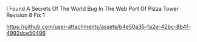 I Found A Secrets Of The World Bug In The Web Port Of Pizza Tower Revision 8 Fix 1


https://github.com/user-attachments/assets/b4e50a35-fa2e-42bc-8b4f-4992dce50496

